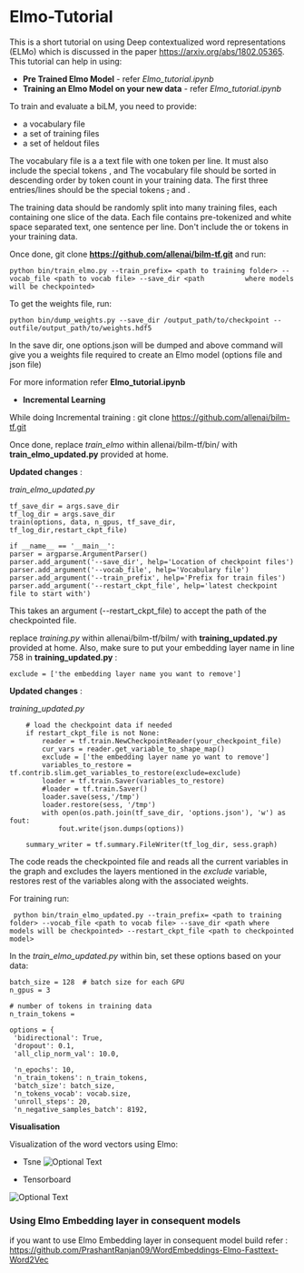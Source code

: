 # Elmo-Tutorial

This is a short tutorial on using Deep contextualized word representations (ELMo) which is discussed in the paper https://arxiv.org/abs/1802.05365.
This tutorial can help in using:

* **Pre Trained Elmo Model**  - refer _Elmo_tutorial.ipynb_ <br>
* **Training an Elmo Model on your new data** - refer _Elmo_tutorial.ipynb_ <br>

To train and evaluate a biLM, you need to provide:
   * a vocabulary file 
   * a set of training files 
   * a set of heldout files 

The vocabulary file is a a text file with one token per line. It must also include the special tokens , and
The vocabulary file should be sorted in descending order by token count in your training data. The first three entries/lines should be the special tokens **<S>**,**</S>** and **<UNK>**.

The training data should be randomly split into many training files, each containing one slice of the data. Each file contains pre-tokenized and white space separated text, one sentence per line. Don't include the or tokens in your training data.

Once done, git clone **https://github.com/allenai/bilm-tf.git**
and run:

    python bin/train_elmo.py --train_prefix= <path to training folder> --vocab_file <path to vocab file> --save_dir <path          where models will be checkpointed>

To get the weights file, 
run:

    python bin/dump_weights.py --save_dir /output_path/to/checkpoint --outfile/output_path/to/weights.hdf5

In the save dir, one options.json will be dumped and above command will give you a weights file required to create an Elmo model (options file and json file)

For more information refer **Elmo_tutorial.ipynb**


* **Incremental Learning** <br>

While doing Incremental training :
git clone https://github.com/allenai/bilm-tf.git

Once done, replace _train_elmo_ within allenai/bilm-tf/bin/ with **train_elmo_updated.py** provided at home.

**Updated changes** :<br>

_train_elmo_updated.py_

    tf_save_dir = args.save_dir
    tf_log_dir = args.save_dir
    train(options, data, n_gpus, tf_save_dir, tf_log_dir,restart_ckpt_file)
    
    if __name__ == '__main__':
    parser = argparse.ArgumentParser()
    parser.add_argument('--save_dir', help='Location of checkpoint files')
    parser.add_argument('--vocab_file', help='Vocabulary file')
    parser.add_argument('--train_prefix', help='Prefix for train files')
    parser.add_argument('--restart_ckpt_file', help='latest checkpoint file to start with')
    
This takes an argument (--restart_ckpt_file) to accept the path of the checkpointed file. 


replace _training.py_ within allenai/bilm-tf/bilm/ with **training_updated.py** provided at home.
Also, make sure to put your embedding layer name in line 758 in **training_updated.py** :

    exclude = ['the embedding layer name you want to remove']
    
**Updated changes** :<br>

_training_updated.py_

        # load the checkpoint data if needed
        if restart_ckpt_file is not None:
            reader = tf.train.NewCheckpointReader(your_checkpoint_file)
            cur_vars = reader.get_variable_to_shape_map()
            exclude = ['the embedding layer name yo want to remove']
            variables_to_restore = tf.contrib.slim.get_variables_to_restore(exclude=exclude)
            loader = tf.train.Saver(variables_to_restore)
            #loader = tf.train.Saver()
            loader.save(sess,'/tmp')
            loader.restore(sess, '/tmp')
            with open(os.path.join(tf_save_dir, 'options.json'), 'w') as fout:
                fout.write(json.dumps(options))

        summary_writer = tf.summary.FileWriter(tf_log_dir, sess.graph)
        
The code reads the checkpointed file and reads all the current variables in the graph and excludes the layers mentioned in the _exclude_ variable, restores rest of the variables along with the associated weights.

For training run: 

     python bin/train_elmo_updated.py --train_prefix= <path to training folder> --vocab_file <path to vocab file> --save_dir <path where models will be checkpointed> --restart_ckpt_file <path to checkpointed model>
 
 
In the _train_elmo_updated.py_ within bin, set these options based on your data:
    
    batch_size = 128  # batch size for each GPU
    n_gpus = 3

    # number of tokens in training data 
    n_train_tokens = 

    options = {
     'bidirectional': True,
     'dropout': 0.1,
     'all_clip_norm_val': 10.0,

     'n_epochs': 10,
     'n_train_tokens': n_train_tokens,
     'batch_size': batch_size,
     'n_tokens_vocab': vocab.size,
     'unroll_steps': 20,
     'n_negative_samples_batch': 8192,
       

**Visualisation**

Visualization of the word vectors using Elmo:

* Tsne
![Optional Text](../master/Tsne_vis.png)

* Tensorboard 

![Optional Text](../master/tensorboard_vis.png)


### Using Elmo Embedding layer in consequent models
if you want to use Elmo Embedding layer in consequent model build refer : https://github.com/PrashantRanjan09/WordEmbeddings-Elmo-Fasttext-Word2Vec

